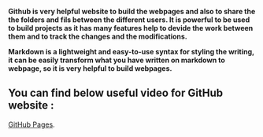 
**Github is very helpful website to build  the webpages and also to share the the folders and fils between the different users.
It is powerful to be used to  build projects as it has many features help to devide the work between them and to
track the changes and the modifications.**




**Markdown is a lightweight and easy-to-use syntax for styling the writing, it can be easily transform what you have 
written on markdown to webpage, so it is very helpful to build webpages.**

## You can find below useful video for GitHub website :
[GitHub Pages](https://youtu.be/2MsN8gpT6jY?t=20/).






